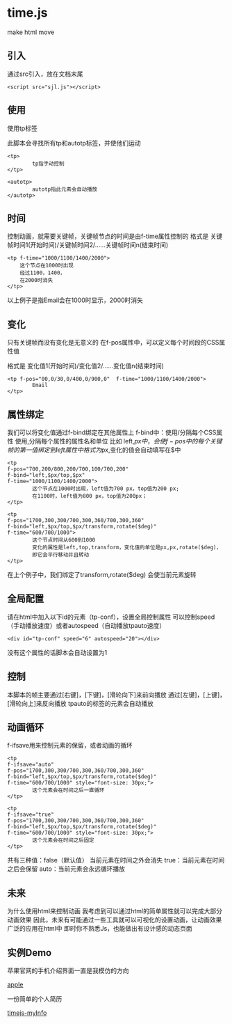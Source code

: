 # time.js
make html move


## 引入
通过src引入，放在文档末尾
```
<script src="sjl.js"></script>
```

## 使用

使用tp标签

此脚本会寻找所有tp和autotp标签，并使他们运动

```
<tp>
        tp指手动控制
</tp>

<autotp>
        autotp指此元素会自动播放
</autotp>

```

## 时间
控制动画，就需要关键帧，关键帧节点的时间是由f-time属性控制的
格式是
关键帧时间1(开始时间)/关键帧时间2/......关键帧时间n(结束时间)
```
<tp f-time="1000/1100/1400/2000">
    这个节点在1000时出现
    经过1100，1400，
    在2000时消失
</tp>
```
以上例子是指Email会在1000时显示，2000时消失

## 变化
只有关键帧而没有变化是无意义的
在f-pos属性中，可以定义每个时间段的CSS属性值

格式是
变化值1(开始时间)/变化值2/......变化值n(结束时间)
```
<tp f-pos="00,0/30,0/400,0/900,0"  f-time="1000/1100/1400/2000">
        Email
</tp>
```

## 属性绑定
我们可以将变化值通过f-bind绑定在其他属性上
f-bind中：使用/分隔每个CSS属性
使用,分隔每个属性的属性名和单位
比如 left,$px中，会使f-pos中的每个关键帧的第一值绑定到left属性中 格式为$px,变化的值会自动填写在$中
```
<tp  
f-pos="700,200/800,200/700,100/700,200" 
f-bind="left,$px/top,$px" 
f-time="1000/1100/1400/2000">
        这个节点在1000时出现，left值为700 px，top值为200 px;
        在1100时，left值为800 px，top值为200px；
</tp>
```
```
<tp 
f-pos="1700,300,300/700,300,360/700,300,360"
f-bind="left,$px/top,$px/transform,rotate($deg)" 
f-time="600/700/1000">
        这个节点时间从600到1000
        变化的属性是left,top,transform，变化值的单位是px,px,rotate($deg)，
        即它会平行移动并且转动
</tp>
   ```
在上个例子中，我们绑定了transform,rotate($deg) 会使当前元素旋转

## 全局配置
请在html中加入以下id的元素（tp-conf），设置全局控制属性 可以控制speed（手动播放速度）或者autospeed（自动播放tpauto速度）
```
<div id="tp-conf" speed="6" autospeed="20"></div>
```
没有这个属性的话脚本会自动设置为1

## 控制
本脚本的帧主要通过[右键]，[下键]，[滑轮向下]来前向播放
通过[左键]，[上键]，[滑轮向上]来反向播放
tpauto的标签的元素会自动播放



## 动画循环
f-ifsave用来控制元素的保留，或者动画的循环
```
<tp  
f-ifsave="auto" 
f-pos="1700,300,300/700,300,360/700,300,360"
f-bind="left,$px/top,$px/transform,rotate($deg)" 
f-time="600/700/1000" style="font-size: 30px;">
        这个元素会在时间之后一直循环
</tp>

<tp  
f-ifsave="true" 
f-pos="1700,300,300/700,300,360/700,300,360"
f-bind="left,$px/top,$px/transform,rotate($deg)" 
f-time="600/700/1000" style="font-size: 30px;">
        这个元素会在时间之后固定
</tp>

```
共有三种值：false（默认值）
当前元素在时间之外会消失
true：当前元素在时间之后会保留
auto：当前元素会永远循环播放

## 未来

为什么使用html来控制动画
我考虑到可以通过html的简单属性就可以完成大部分动画效果
因此，未来有可能通过一些工具就可以可视化的设置动画，让动画效果广泛的应用在html中
即时你不熟悉Js，也能做出有设计感的动态页面

## 实例Demo
苹果官网的手机介绍界面一直是我模仿的方向

[apple](http://superboom.club/apple/)


一份简单的个人简历

[timejs-myInfo](http://superboom.club/timejs-myinfo/)